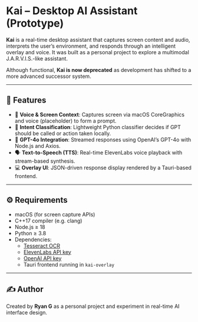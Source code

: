# Kai – Desktop AI Assistant (Prototype)

**Kai** is a real-time desktop assistant that captures screen content and audio, interprets the user’s environment, and responds through an intelligent overlay and voice. It was built as a personal project to explore a multimodal J.A.R.V.I.S.-like assistant.

Although functional, **Kai is now deprecated** as development has shifted to a more advanced successor system.

---

## 🧠 Features

- 🎤 **Voice & Screen Context**: Captures screen via macOS CoreGraphics and voice (placeholder) to form a prompt.
- 🤖 **Intent Classification**: Lightweight Python classifier decides if GPT should be called or action taken locally.
- 💬 **GPT-4o Integration**: Streamed responses using OpenAI’s GPT-4o with Node.js and Axios.
- 🗣️ **Text-to-Speech (TTS)**: Real-time ElevenLabs voice playback with stream-based synthesis.
- 💻 **Overlay UI**: JSON-driven response display rendered by a Tauri-based frontend.
  
---

## ⚙️ Requirements

- macOS (for screen capture APIs)
- C++17 compiler (e.g. clang)
- Node.js ≥ 18
- Python ≥ 3.8
- Dependencies:
  - [Tesseract OCR](https://github.com/tesseract-ocr/tesseract)
  - [ElevenLabs API key](https://www.elevenlabs.io/)
  - [OpenAI API key](https://platform.openai.com/)
  - Tauri frontend running in `kai-overlay`

---

## ✍️ Author

Created by **Ryan G** as a personal project and experiment in real-time AI interface design.
